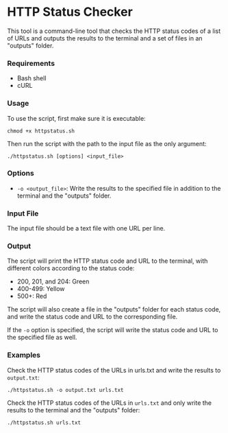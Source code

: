 # HTTP Status Checker
This tool is a command-line tool that checks the HTTP status codes of a list of URLs and outputs the results to the terminal and a set of files in an "outputs" folder.

### Requirements
- Bash shell
- cURL

### Usage
To use the script, first make sure it is executable:
```
chmod +x httpstatus.sh
```
Then run the script with the path to the input file as the only argument:

```
./httpstatus.sh [options] <input_file>
```

### Options
- `-o <output_file>`: Write the results to the specified file in addition to the terminal and the "outputs" folder.

### Input File
The input file should be a text file with one URL per line.

### Output
The script will print the HTTP status code and URL to the terminal, with different colors according to the status code:

- 200, 201, and 204: Green
- 400-499: Yellow
- 500+: Red

The script will also create a file in the "outputs" folder for each status code, and write the status code and URL to the corresponding file.

If the `-o` option is specified, the script will write the status code and URL to the specified file as well.

### Examples
Check the HTTP status codes of the URLs in urls.txt and write the results to `output.txt`:
```
./httpstatus.sh -o output.txt urls.txt
```

Check the HTTP status codes of the URLs in `urls.txt` and only write the results to the terminal and the "outputs" folder:
```
./httpstatus.sh urls.txt
```
